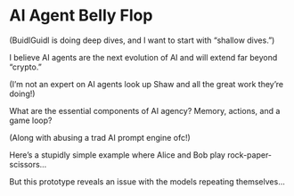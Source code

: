 # AI Agent Belly Flop

(BuidlGuidl is doing deep dives, and I want to start with “shallow dives.”)

I believe AI agents are the next evolution of AI and will extend far beyond “crypto.”

(I’m not an expert on AI agents look up Shaw and all the great work they’re doing!)

What are the essential components of AI agency? Memory, actions, and a game loop?

(Along with abusing a trad AI prompt engine ofc!)

Here’s a stupidly simple example where Alice and Bob play rock-paper-scissors…

But this prototype reveals an issue with the models repeating themselves...
